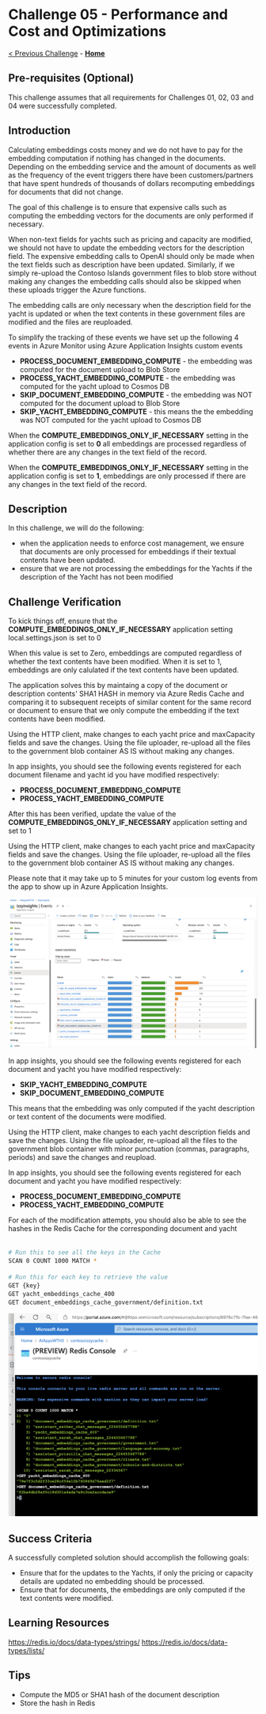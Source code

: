 # Challenge 05 - Performance and Cost and Optimizations

[< Previous Challenge](./Challenge-04.md) - **[Home](../README.md)** 

## Pre-requisites (Optional)

This challenge assumes that all requirements for Challenges 01, 02, 03 and 04 were successfully completed.

## Introduction

Calculating embeddings costs money and we do not have to pay for the embedding computation if nothing has changed in the documents. Depending on the embedding service and the amount of documents as well as the frequency of the event triggers there have been customers/partners that have spent hundreds of thousands of dollars recomputing embeddings for documents that did not change.

The goal of this challenge is to ensure that expensive calls such as computing the embedding vectors for the documents are only performed if necessary.

When non-text fields for yachts such as pricing and capacity are modified, we should not have to update the embedding vectors for the description field. The expensive embedding calls to OpenAI should only be made when the text fields such as description have been updated. Similarly, if we simply re-upload the Contoso Islands government files to blob store without making any changes the embedding calls should also be skipped when these uploads trigger the Azure functions.

The embedding calls are only necessary when the description field for the yacht is updated or when the text contents in these government files are modified and the files are reuploaded.

To simplify the tracking of these events we have set up the following 4 events in Azure Monitor using Azure Application Insights custom events

- **PROCESS_DOCUMENT_EMBEDDING_COMPUTE** - the embedding was computed for the document upload to Blob Store
- **PROCESS_YACHT_EMBEDDING_COMPUTE** - the embedding was computed for the yacht upload to Cosmos DB
- **SKIP_DOCUMENT_EMBEDDING_COMPUTE** - the embedding was NOT computed for the document upload to Blob Store
- **SKIP_YACHT_EMBEDDING_COMPUTE** - this means the the embedding was NOT computed for the yacht upload to Cosmos DB

When the **COMPUTE_EMBEDDINGS_ONLY_IF_NECESSARY** setting in the application config is set to **0** all embeddings are processed regardless of whether there are any changes in the text field of the record.

When the **COMPUTE_EMBEDDINGS_ONLY_IF_NECESSARY** setting in the application config is set to **1**, embeddings are only processed if there are any changes in the text field of the record.

## Description

In this challenge, we will do the following:

- when the application needs to enforce cost management, we ensure that documents are only processed for embeddings if their textual contents have been updated.
- ensure that we are not processing the embeddings for the Yachts if the description of the Yacht has not been modified


## Challenge Verification

To kick things off, ensure that the **COMPUTE_EMBEDDINGS_ONLY_IF_NECESSARY** application setting local.settings.json is set to 0

When this value is set to Zero, embeddings are computed regardless of whether the text contents have been modified.
When it is set to 1, embeddings are only calulated if the text contents have been updated.

The application solves this by maintaing a copy of the document or description contents' SHA1 HASH in memory via Azure Redis Cache and comparing it to subsequent receipts of similar content for the same record or document to ensure that we only compute the embedding if the text contents have been modified.

Using the HTTP client, make changes to each yacht price and maxCapacity fields and save the changes.
Using the file uploader, re-upload all the files to the government blob container AS IS without making any changes.

In app insights, you should see the following events registered for each document filename and yacht id you have modified respectively:
- **PROCESS_DOCUMENT_EMBEDDING_COMPUTE**
- **PROCESS_YACHT_EMBEDDING_COMPUTE**

After this has been verified, update the value of the **COMPUTE_EMBEDDINGS_ONLY_IF_NECESSARY** application setting and set to 1

Using the HTTP client, make changes to each yacht price and maxCapacity fields and save the changes.
Using the file uploader, re-upload all the files to the government blob container AS IS without making any changes.

Please note that it may take up to 5 minutes for your custom log events from the app to show up in Azure Application Insights.

![Application Insights](../images/app-insights.png)

In app insights, you should see the following events registered for each document and yacht you have modified respectively:
- **SKIP_YACHT_EMBEDDING_COMPUTE**
- **SKIP_DOCUMENT_EMBEDDING_COMPUTE**

This means that the embedding was only computed if the yacht description or text content of the documents were modified.

Using the HTTP client, make changes to each yacht description fields and save the changes.
Using the file uploader, re-upload all the files to the government blob container with minor punctuation (commas, paragraphs, periods) and save the changes and reupload.

In app insights, you should see the following events registered for each document and yacht you have modified respectively:
- **PROCESS_DOCUMENT_EMBEDDING_COMPUTE**
- **PROCESS_YACHT_EMBEDDING_COMPUTE**

For each of the modification attempts, you should also be able to see the hashes in the Redis Cache for the corresponding document and yacht

````bash

# Run this to see all the keys in the Cache
SCAN 0 COUNT 1000 MATCH *

# Run this for each key to retrieve the value
GET {key}
GET yacht_embeddings_cache_400
GET document_embeddings_cache_government/definition.txt

````

![Application Insights](../images/redis-embeddings.png)

## Success Criteria

A successfully completed solution should accomplish the following goals:

- Ensure that for the updates to the Yachts, if only the pricing or capacity details are updated no embedding should be processed.
- Ensure that for documents, the embeddings are only computed if the text contents were modified.


## Learning Resources

https://redis.io/docs/data-types/strings/
https://redis.io/docs/data-types/lists/

## Tips
- Compute the MD5 or SHA1 hash of the document description
- Store the hash in Redis
